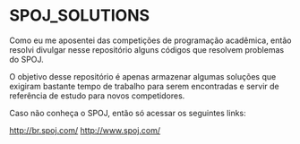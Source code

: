 SPOJ_SOLUTIONS
==============

Como eu me aposentei das competições de programação acadêmica, então resolvi divulgar nesse repositório alguns códigos que resolvem problemas do SPOJ. 

O objetivo desse repositório é apenas armazenar algumas soluções que exigiram bastante tempo de trabalho para serem encontradas e servir de referência de estudo para novos competidores.

Caso não conheça o SPOJ, então só acessar os seguintes links:

http://br.spoj.com/
http://www.spoj.com/


